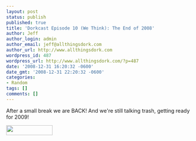 ```yaml
---
layout: post
status: publish
published: true
title: 'Dorkcast Episode 10 (We Think): The End of 2008'
author: Jeff
author_login: admin
author_email: jeff@allthingsdork.com
author_url: http://www.allthingsdork.com
wordpress_id: 487
wordpress_url: http://www.allthingsdork.com/?p=487
date: '2008-12-31 16:20:32 -0600'
date_gmt: '2008-12-31 22:20:32 -0600'
categories:
- Random
tags: []
comments: []
---
```

<p>After a small break we are BACK! And we're still talking trash, getting ready for 2009!</p>
<p><a href="http://phobos.apple.com/WebObjects/MZStore.woa/wa/viewPodcast?id=286853826 " target="_blank"><img class="alignnone size-medium wp-image-410" title="directorypreview_itunes_logo" src="http://www.allthingsdork.com/wp-content/uploads/2008/07/directorypreview_itunes_logo.png" alt="" width="125" height="27" /></a><a href="http://allthingsdork.libsyn.com/rss"><img class="alignnone size-medium wp-image-409" title="rss2" src="http://www.allthingsdork.com/wp-content/uploads/2008/07/rss2.gif" alt="" width="80" height="15" /></a></p>
